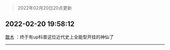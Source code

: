 > 2022年02月20日20点更新
<link rel="stylesheet" href="https://cdn.jsdelivr.net/gh/taotie6/sampleJSON@main/css/photo_show.css">
<meta name="referrer" content="no-referrer" />


 ## 2022-02-20 19:58:12 

 [㪚木](https://www.coolapk.com/feed/33700453?shareKey=ZTBlZjYwMTUzYWYzNjIxMjJmNTk~) ：终于有up科普这位近代史上全能型开挂的神仙了 

<div class="album">
</div>

 ------- 

